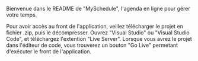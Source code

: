 Bienvenue dans le README de "MySchedule", l'agenda en ligne pour gérer votre temps.

Pour avoir accès au front de l'application, veillez télécharger le projet en fichier .zip, puis le décompresser. Ouvrez "Visual Studio" ou "Visual Studio Code", et téléchargez l'extention "Live Server". Lorsque vous avrez le projet dans l'éditeur de code, vous trouverez un bouton "Go Live" permetant d'exécuter le front de l'application.
